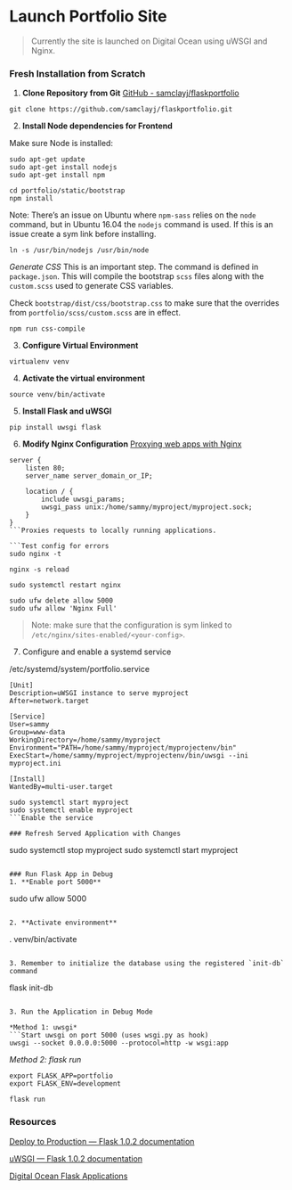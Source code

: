 # Launch Portfolio Site
> Currently the site is launched on Digital Ocean using uWSGI and Nginx.  

### Fresh Installation from Scratch

1. **Clone Repository from Git**
 [GitHub - samclayj/flaskportfolio](https://github.com/samclayj/flaskportfolio.git)

```
git clone https://github.com/samclayj/flaskportfolio.git
```

2. **Install Node dependencies for Frontend**

Make sure Node is installed:
```
sudo apt-get update
sudo apt-get install nodejs
sudo apt-get install npm
```

```
cd portfolio/static/bootstrap
npm install
```

Note: There’s an issue on Ubuntu where `npm-sass` relies on the `node` command, but in Ubuntu 16.04 the `nodejs` command is used. If this is an issue create a sym link before installing.
```
ln -s /usr/bin/nodejs /usr/bin/node
```

*Generate CSS*
This is an important step. The command is defined in `package.json`. This will compile the bootstrap `scss` files along with the `custom.scss` used to generate CSS variables.

Check `bootstrap/dist/css/bootstrap.css` to make sure that the overrides from `portfolio/scss/custom.scss` are in effect.
```
npm run css-compile
```

3. **Configure Virtual Environment**
```
virtualenv venv
```

4. **Activate the virtual environment**
```
source venv/bin/activate
```

5. **Install Flask and uWSGI**
```
pip install uwsgi flask
```

6. **Modify Nginx Configuration**
[Proxying web apps with Nginx](https://gist.github.com/soheilhy/8b94347ff8336d971ad0)

```/etc/nginx/sites-available/<your-config>
server {
    listen 80;
    server_name server_domain_or_IP;

    location / {
        include uwsgi_params;
        uwsgi_pass unix:/home/sammy/myproject/myproject.sock;
    }
}
```Proxies requests to locally running applications.

```Test config for errors
sudo nginx -t
```

``` Reload the configuration.
nginx -s reload
```

```Restart nginx
sudo systemctl restart nginx
```

```Disable port 5000 access and enable Nginx
sudo ufw delete allow 5000
sudo ufw allow 'Nginx Full'
```

> Note: make sure that the configuration is sym linked to `/etc/nginx/sites-enabled/<your-config>`.  

7. Configure and enable a systemd service

/etc/systemd/system/portfolio.service
```
[Unit]
Description=uWSGI instance to serve myproject
After=network.target

[Service]
User=sammy
Group=www-data
WorkingDirectory=/home/sammy/myproject
Environment="PATH=/home/sammy/myproject/myprojectenv/bin"
ExecStart=/home/sammy/myproject/myprojectenv/bin/uwsgi --ini myproject.ini

[Install]
WantedBy=multi-user.target
```

```
sudo systemctl start myproject
sudo systemctl enable myproject
```Enable the service

### Refresh Served Application with Changes
```
sudo systemctl stop myproject
sudo systemctl start myproject
```

### Run Flask App in Debug
1. **Enable port 5000**
```
sudo ufw allow 5000
```

2. **Activate environment**
```
. venv/bin/activate
```

3. Remember to initialize the database using the registered `init-db` command
```
flask init-db
```

3. Run the Application in Debug Mode

*Method 1: uwsgi*
```Start uwsgi on port 5000 (uses wsgi.py as hook)
uwsgi --socket 0.0.0.0:5000 --protocol=http -w wsgi:app
```

*Method 2: flask run*
```Export Variables
export FLASK_APP=portfolio
export FLASK_ENV=development
```

```Run development server
flask run
```

### Resources
[Deploy to Production — Flask 1.0.2 documentation](http://flask.pocoo.org/docs/1.0/tutorial/deploy/)

[uWSGI — Flask 1.0.2 documentation](http://flask.pocoo.org/docs/1.0/deploying/uwsgi/)

[Digital Ocean Flask Applications](https://www.digitalocean.com/community/tutorials/how-to-serve-flask-applications-with-uwsgi-and-nginx-on-ubuntu-16-04)
